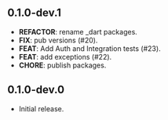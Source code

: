 ## 0.1.0-dev.1

 - **REFACTOR**: rename _dart packages.
 - **FIX**: pub versions (#20).
 - **FEAT**: Add Auth and Integration tests (#23).
 - **FEAT**: add exceptions (#22).
 - **CHORE**: publish packages.

## 0.1.0-dev.0

- Initial release.

